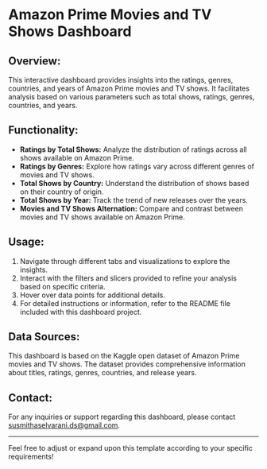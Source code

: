 
# Amazon Prime Movies and TV Shows Dashboard

## Overview:
This interactive dashboard provides insights into the ratings, genres, countries, and years of Amazon Prime movies and TV shows. It facilitates analysis based on various parameters such as total shows, ratings, genres, countries, and years.

## Functionality:
- **Ratings by Total Shows:** Analyze the distribution of ratings across all shows available on Amazon Prime.
- **Ratings by Genres:** Explore how ratings vary across different genres of movies and TV shows.
- **Total Shows by Country:** Understand the distribution of shows based on their country of origin.
- **Total Shows by Year:** Track the trend of new releases over the years.
- **Movies and TV Shows Alternation:** Compare and contrast between movies and TV shows available on Amazon Prime.

## Usage:
1. Navigate through different tabs and visualizations to explore the insights.
2. Interact with the filters and slicers provided to refine your analysis based on specific criteria.
3. Hover over data points for additional details.
4. For detailed instructions or information, refer to the README file included with this dashboard project.

## Data Sources:
This dashboard is based on the Kaggle open dataset of Amazon Prime movies and TV shows. The dataset provides comprehensive information about titles, ratings, genres, countries, and release years.

## Contact:
For any inquiries or support regarding this dashboard, please contact susmithaselvarani.ds@gmail.com.

---

Feel free to adjust or expand upon this template according to your specific requirements!
